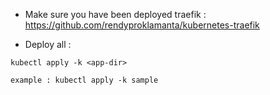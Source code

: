 - Make sure you have been deployed traefik :
https://github.com/rendyproklamanta/kubernetes-traefik

- Deploy all :
```
kubectl apply -k <app-dir>

example : kubectl apply -k sample
```